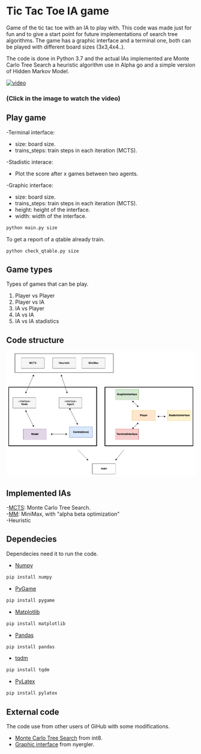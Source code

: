 # Tic Tac Toe IA game

Game of the tic tac toe with an IA to play with. This code was made just for fun and to give a start point for future implementations of search tree algorithms. The game has a graphic interface and a terminal one, both can be played with different board sizes (3x3,4x4..).

The code is done in Python 3.7 and the actual IAs implemented are Monte Carlo Tree Search a heuristic algorithm use in Alpha go and a simple version of Hidden Markov Model.

[![video](https://img.youtube.com/vi/ngVd-QV7YvY/0.jpg)](https://www.youtube.com/watch?v=ngVd-QV7YvY)
### (Click in the image to watch the video)



## Play game
  -Terminal interface:
  * size: board size.
  * trains_steps: train steps in each iteration (MCTS).

  -Stadistic interace:
  * Plot the score after x games between two agents.

  -Graphic interface:
  * size: board size.
  * trains_steps: train steps in each iteration (MCTS).
  * height: height of the interface.
  * width: width of the interface.
  ```python
  python main.py size
```

  To get a report of a qtable already train.
  ```python
  python check_qtable.py size
```

## Game types
  Types of games that can be play.
  1. Player vs Player
  2. Player vs IA
  3. IA vs Player
  4. IA vs IA
  5. IA vs IA stadistics

## Code structure

![Graph](https://github.com/ipmach/TicTacToe_IA/blob/master/Documentation/graph.png)

## Implemented IAs
  -[MCTS](https://en.wikipedia.org/wiki/Monte_Carlo_tree_search): Monte Carlo Tree Search. <br />
  -[MM](https://en.wikipedia.org/wiki/Minimax): MiniMax, with "alpha beta optimization" <br />
  -Heuristic

## Dependecies
  Dependecies need it to run the code.
  * [Numpy](https://numpy.org/)
  ```python
  pip install numpy
  ```
  * [PyGame](https://www.pygame.org)
  ```python
  pip install pygame
  ```

  * [Matplotlib](https://matplotlib.org/)
  ```python
  pip install matplotlib
  ```

  * [Pandas](https://pandas.pydata.org/)
  ```python
  pip install pandas
  ```

  * [tqdm](https://github.com/tqdm/tqdm)
  ```python
  pip install tqdm
  ```

  * [PyLatex](https://jeltef.github.io/PyLaTeX/current/index.html)
  ```python
  pip install pylatex
  ```

## External code
  The code use from other users of GiHub with some modifications.
  * [Monte Carlo Tree Search](https://github.com/int8/monte-carlo-tree-search/blob/master/mctspy/games/examples/tictactoe.py) from int8.
  * [Graphic interface](https://github.com/nyergler/teaching-python-with-pygame/blob/master/ttt-tutorial/tictactoe.py) from nyergler.
